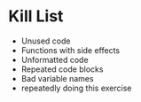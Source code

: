Kill List
=========
* Unused code
* Functions with side effects
* Unformatted code
* Repeated code blocks
* Bad variable names
* repeatedly doing this exercise
